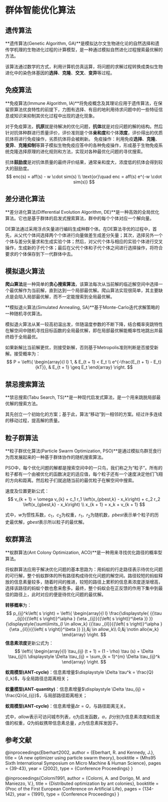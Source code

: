 # 群体智能优化算法

## 遗传算法

**遗传算法(Genetic Algorithm, GA)**是模拟达尔文生物进化论的自然选择和遗传学机理的生物进化过程的计算模型，是一种通过模拟自然进化过程搜索最优解的方法。

该算法通过数学的方式，利用计算机仿真运算，将问题的求解过程转换成类似生物进化中的染色体基因的**选择**、**克隆**、**交叉**、**变异**等过程。

## 免疫算法

**免疫算法(Immune Algorithm, IA)**将免疫概念及其理论应用于遗传算法，在保留原算法优良特性的前提下，力图有选择、有目的地利用待求问题中的一些特征信息或知识来抑制其优化过程中出现的退化现象。

对于免疫算法，**抗原**就是待解决的优化问题，**抗体**就是对应问题的解的结构。然后针对抗体种群进行质量评价，评价准则是个体**亲和度**和个体**浓度**，评价得出的优质抗体将进行免疫操作，劣质抗体将会被刷新。 免疫操作：利用免疫**选择**、**克隆**、**变异**、**克隆抑制**等算子模拟生物免疫应答中的各种免疫操作，形成基于生物免疫系统克隆选择原理的进化规则和方法，实现对各种最优化问题的寻优搜索。

抗体**鼓励度**是对抗体质量的最终评价结果，通常亲和度大，浓度低的抗体会得到较大的鼓励度。
$$
enc(s) = aff(s) - w \cdot sim(s) \\
\text{or}\quad enc = aff(s) e^{-w \cdot sim(s)}
$$

## 差分进化算法

**差分进化算法(Differential Evolution Algorithm, DE)**是一种高效的全局优化算法。它也是基于群体的启发式搜索算法，群中的每个个体对应一个解向量。

DE算法通过采用浮点矢量进行编码生成种群个体。在DE算法寻优的过程中，首先，从父代个体间选择两个个体进行向量做差生成差分矢量；其次，选择另外一个个体与差分矢量求和生成实验个体；然后，对父代个体与相应的实验个体进行交叉操作，生成新的子代个体；最后在父代个体和子代个体之间进行选择操作，将符合要求的个体保存到下一代群体中去。

## 模拟退火算法

**爬山算法**是一种简单的**贪心搜索算法**，该算法每次从当前解的临近解空间中选择一个最优解作为当前解，直到达到一个局部最优解。爬山算法实现很简单，其主要缺点是会陷入局部最优解，而不一定能搜索到全局最优解。

**模拟退火算法(Simulated Annealing, SA)**基于Monte-Carlo迭代求解策略的一种随机寻优算法。

模拟退火算法从某一较高初温出发，伴随温度参数的不断下降，结合概率突跳特性在解空间中随机寻找目标函数的全局最优解，即在局部最优解能概率性地跳出并最终趋于全局最优。

如果新解比当前解更优，则接受新解，否则基于Metropolis准则判断是否接受新解。接受概率为：
$$
P = \left\{ \begin{array}{l l}
	1, & E_{t + 1} < E_t \\
	e^{-\frac{E_{t + 1} - E_t}{kT}}, & E_{t + 1} \geq E_t
	\end{array} \right.
$$

## 禁忌搜索算法

**禁忌搜索(Tabu Search, TS)**是一种现代启发式算法，是一个用来跳脱局部最优解的搜索方法。

其先创立一个初始化的方案；基于此，算法“移动”到一相邻的方案。经过许多连续的移动过程，提高解的质量。

## 粒子群算法

**粒子群优化算法(Particle Swarm Optimization, PSO)**是通过模拟鸟群觅食行为而发展起来的一种基于群体协作的随机搜索算法。

PSO中，每个优化问题的解都是搜索空间中的一只鸟，我们称之为“粒子”。所有的粒子都有一个由被优化的函数决定的适应值，每个粒子还有一个速度决定他们飞翔的方向和距离。然后粒子们就追随当前的最优粒子在解空间中搜索。

速度及位置更新公式：
$$
v_{k + 1} = \omega v_{k} + c_1 r_1 \left(x_{pbest,k} - x_k\right)
			+ c_2 r_2 \left(x_{gbest,k} - x_k\right) \\
x_{k + 1} = x_k + v_{k + 1}
$$

式中，$w$​​为惯性系数，$c_1$​​，$c_2$​​为权重，$r_1$​​，$r_2$​​为随机数，$pbest$​​表示单个粒子的历史最优解，$gbest$​​表示所以粒子的最优解。

## 蚁群算法

**蚁群算法(Ant Colony Optimization, ACO)**是一种用来寻找优化路径的概率型算法。

将蚁群算法应用于解决优化问题的基本思路为：用蚂蚁的行走路径表示待优化问题的可行解，整个蚂蚁群体的所有路径构成待优化问题的解空间。路径较短的蚂蚁释放的信息素量较多，随着时间的推进，较短的路径上累积的信息素浓度逐渐增高，选择该路径的蚂蚁个数也愈来愈多。最终，整个蚂蚁会在正反馈的作用下集中到最佳的路径上，此时对应的便是待优化问题的最优解。

**转移概率**为：
$$
p_{ij}^k\left( s \right) = \left\{ \begin{array}{l l}
		\frac{\displaystyle{ {{\tau _{ij}}{{\left( s \right)}^\alpha } {\eta _{ij}}{{\left( s \right)}^\beta }} }}{\displaystyle{\sum\limits_{l \in allow_k} {{\tau _{il}}{{\left( s \right)}^\alpha } {\eta _{il}}{{\left( s \right)}^\beta }} }},&j \in allow_k\\
		0,&j \notin allo{w_k}
	\end{array} \right.
$$
**信息素浓度**更新公式为：
$$
\left\{ \begin{array}{l}
		\tau_{ij} (t + 1) = (1 - \rho) \tau (s) + \Delta \tau_{ij}\\
		\displaystyle \Delta \tau_{ij} = \sum_{k = 1}^{m} \Delta \tau_{ij}^k
	\end{array} \right.
$$

**蚁周模型(ANT-cycle)**：信息素增量$\displaystyle \Delta \tau^k = \frac{Q}{l_k}$，与全局路径总距离相关；

**蚁量模型(ANT-quantity)**：信息素增量$\displaystyle \Delta \tau_{ij} = \frac{Q}{d_{ij}}$，与局部路径距离相关；

**蚁周模型(ANT-cycle)**：信息素增量$\Delta \tau = Q$，与路径距离无关。

式中，$allow$表示可访问城市列表，$\eta$​为启发函数，$\alpha$​，$\beta$​分别为信息素浓度和启发值的权重，$Q$​为蚂蚁携带信息素总量，$\rho$​为信息素挥发因子。

## 参考文献

@inproceedings{Eberhart2002,
   author = {Eberhart, R. and Kennedy, J.},
   title = {A new optimizer using particle swarm theory},
   booktitle = {Mhs95 Sixth International Symposium on Micro Machine \& Human Science},
   pages = {39-43},
   year = {2002},
   type = {Conference Proceedings}
}

@inproceedings{Colorni1991,
   author = {Colorni, A. and Dorigo, M. and Maniezzo, V.},
   title = {Distributed optimization by ant colonies},
   booktitle = {Proc of the First European Conference on Artificial Life},
   pages = {134-142},
   year = {1991},
   type = {Conference Proceedings}
}
